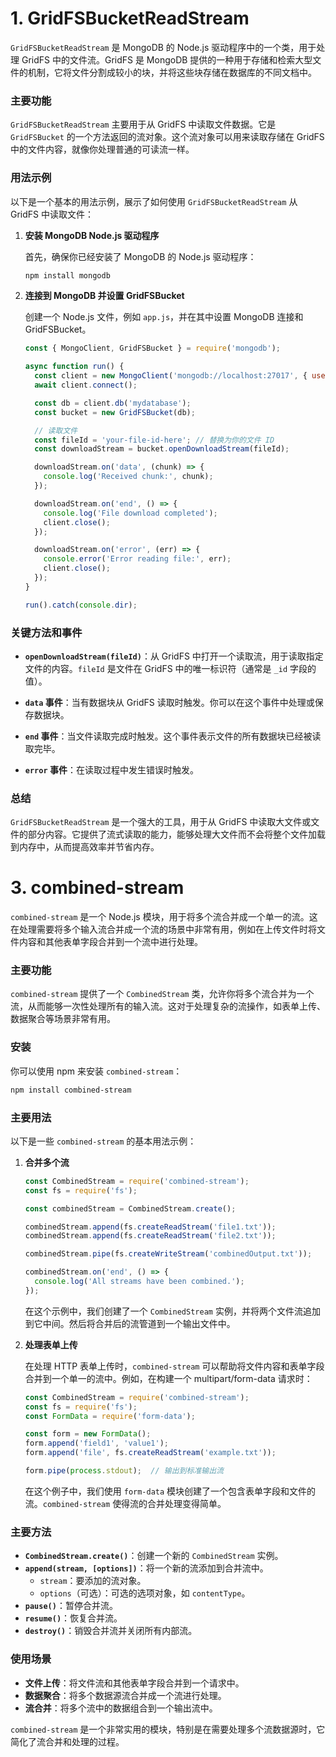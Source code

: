# 1. GridFSBucketReadStream

`GridFSBucketReadStream` 是 MongoDB 的 Node.js 驱动程序中的一个类，用于处理 GridFS 中的文件流。GridFS 是 MongoDB 提供的一种用于存储和检索大型文件的机制，它将文件分割成较小的块，并将这些块存储在数据库的不同文档中。

### 主要功能

`GridFSBucketReadStream` 主要用于从 GridFS 中读取文件数据。它是 `GridFSBucket` 的一个方法返回的流对象。这个流对象可以用来读取存储在 GridFS 中的文件内容，就像你处理普通的可读流一样。

### 用法示例

以下是一个基本的用法示例，展示了如何使用 `GridFSBucketReadStream` 从 GridFS 中读取文件：

1. **安装 MongoDB Node.js 驱动程序**

   首先，确保你已经安装了 MongoDB 的 Node.js 驱动程序：

   ```bash
   npm install mongodb
   ```

2. **连接到 MongoDB 并设置 GridFSBucket**

   创建一个 Node.js 文件，例如 `app.js`，并在其中设置 MongoDB 连接和 GridFSBucket。

   ```javascript
   const { MongoClient, GridFSBucket } = require('mongodb');
   
   async function run() {
     const client = new MongoClient('mongodb://localhost:27017', { useUnifiedTopology: true });
     await client.connect();
   
     const db = client.db('mydatabase');
     const bucket = new GridFSBucket(db);
   
     // 读取文件
     const fileId = 'your-file-id-here'; // 替换为你的文件 ID
     const downloadStream = bucket.openDownloadStream(fileId);
   
     downloadStream.on('data', (chunk) => {
       console.log('Received chunk:', chunk);
     });
   
     downloadStream.on('end', () => {
       console.log('File download completed');
       client.close();
     });
   
     downloadStream.on('error', (err) => {
       console.error('Error reading file:', err);
       client.close();
     });
   }
   
   run().catch(console.dir);
   ```

### 关键方法和事件

- **`openDownloadStream(fileId)`**：从 GridFS 中打开一个读取流，用于读取指定文件的内容。`fileId` 是文件在 GridFS 中的唯一标识符（通常是 `_id` 字段的值）。

- **`data` 事件**：当有数据块从 GridFS 读取时触发。你可以在这个事件中处理或保存数据块。

- **`end` 事件**：当文件读取完成时触发。这个事件表示文件的所有数据块已经被读取完毕。

- **`error` 事件**：在读取过程中发生错误时触发。

### 总结

`GridFSBucketReadStream` 是一个强大的工具，用于从 GridFS 中读取大文件或文件的部分内容。它提供了流式读取的能力，能够处理大文件而不会将整个文件加载到内存中，从而提高效率并节省内存。

# 3. combined-stream

`combined-stream` 是一个 Node.js 模块，用于将多个流合并成一个单一的流。这在处理需要将多个输入流合并成一个流的场景中非常有用，例如在上传文件时将文件内容和其他表单字段合并到一个流中进行处理。

### 主要功能

`combined-stream` 提供了一个 `CombinedStream` 类，允许你将多个流合并为一个流，从而能够一次性处理所有的输入流。这对于处理复杂的流操作，如表单上传、数据聚合等场景非常有用。

### 安装

你可以使用 npm 来安装 `combined-stream`：

```bash
npm install combined-stream
```

### 主要用法

以下是一些 `combined-stream` 的基本用法示例：

1. **合并多个流**

   ```javascript
   const CombinedStream = require('combined-stream');
   const fs = require('fs');

   const combinedStream = CombinedStream.create();

   combinedStream.append(fs.createReadStream('file1.txt'));
   combinedStream.append(fs.createReadStream('file2.txt'));

   combinedStream.pipe(fs.createWriteStream('combinedOutput.txt'));

   combinedStream.on('end', () => {
     console.log('All streams have been combined.');
   });
   ```

   在这个示例中，我们创建了一个 `CombinedStream` 实例，并将两个文件流追加到它中间。然后将合并后的流管道到一个输出文件中。

2. **处理表单上传**

   在处理 HTTP 表单上传时，`combined-stream` 可以帮助将文件内容和表单字段合并到一个单一的流中。例如，在构建一个 multipart/form-data 请求时：

   ```javascript
   const CombinedStream = require('combined-stream');
   const fs = require('fs');
   const FormData = require('form-data');
   
   const form = new FormData();
   form.append('field1', 'value1');
   form.append('file', fs.createReadStream('example.txt'));
   
   form.pipe(process.stdout);  // 输出到标准输出流
   ```

   在这个例子中，我们使用 `form-data` 模块创建了一个包含表单字段和文件的流。`combined-stream` 使得流的合并处理变得简单。

### 主要方法

- **`CombinedStream.create()`**：创建一个新的 `CombinedStream` 实例。
- **`append(stream, [options])`**：将一个新的流添加到合并流中。
  - `stream`：要添加的流对象。
  - `options`（可选）：可选的选项对象，如 `contentType`。
- **`pause()`**：暂停合并流。
- **`resume()`**：恢复合并流。
- **`destroy()`**：销毁合并流并关闭所有内部流。

### 使用场景

- **文件上传**：将文件流和其他表单字段合并到一个请求中。
- **数据聚合**：将多个数据源流合并成一个流进行处理。
- **流合并**：将多个流中的数据组合到一个输出流中。

`combined-stream` 是一个非常实用的模块，特别是在需要处理多个流数据源时，它简化了流合并和处理的过程。
